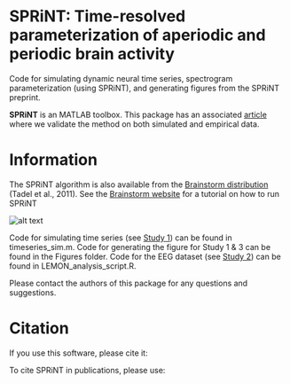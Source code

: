 # SPRiNT: Time-resolved parameterization of aperiodic and periodic brain activity  

Code for simulating dynamic neural time series, spectrogram parameterization (using SPRiNT), and generating figures from the SPRiNT preprint.

**SPRiNT** is an MATLAB toolbox. This package has an associated [article](https://mc-stan.org/) where we validate the method on both simulated and empirical data.

# Information

The SPRiNT algorithm is also available from the [Brainstorm distribution](https://neuroimage.usc.edu/brainstorm/Introduction) (Tadel et al., 2011). See the [Brainstorm website](https://neuroimage.usc.edu/brainstorm/Tutorials/SPRiNT?highlight=%28SPRiNT%29) for a tutorial on how to run SPRiNT

![alt text](https://github.com/lucwilson/SPRiNT/blob/main/Figures/Figure_1_final.jp2)

Code for simulating time series (see [Study 1](https://mc-stan.org/)) can be found in timeseries_sim.m. Code for generating the figure for Study 1 & 3 can be found in the Figures folder. Code for the EEG dataset (see [Study 2](https://mc-stan.org/)) can be found in LEMON_analysis_script.R.

Please contact the authors of this package for any questions and suggestions.

# Citation

If you use this software, please cite it:

To cite SPRiNT in publications, please use:

